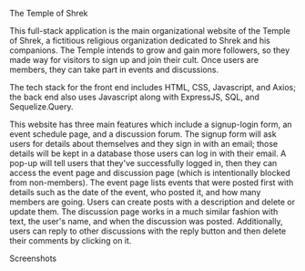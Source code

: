 The Temple of Shrek

This full-stack application is the main organizational website of the Temple of Shrek, a fictitious religious organization dedicated to Shrek and his companions. The Temple intends to grow and gain more followers, so they made way for visitors to sign up and join their cult. Once users are members, they can take part in events and discussions.

The tech stack for the front end includes HTML, CSS, Javascript, and Axios; the back end also uses Javascript along with ExpressJS, SQL, and Sequelize.Query.

This website has three main features which include a signup-login form, an event schedule page, and a discussion forum. The signup form will ask users for details about themselves and they sign in with an email; those details will be kept in a database those users can log in with their email. A pop-up will tell users that they've successfully logged in, then they can access the event page and discussion page (which is intentionally blocked from non-members). The event page lists events that were posted first with details such as the date of the event, who posted it, and how many members are going. Users can create posts with a description and delete or update them. The discussion page works in a much similar fashion with text, the user's name, and when the discussion was posted. Additionally, users can reply to other discussions with the reply button and then delete their comments by clicking on it.  

Screenshots

<img src=""/>
